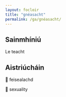```yaml
---
layout: focloir
title: "gnéasacht"
permalink: /ga/gnéasacht/
---
```


## Sainmhíniú

Le teacht

## Aistriúcháin

&#x1f3f4;&#xe0067;&#xe0062;&#xe0073;&#xe0063;&#xe0074;&#xe007f; feisealachd

&#x1f3f4;&#xe0067;&#xe0062;&#xe0065;&#xe006e;&#xe0067;&#xe007f; sexuality

